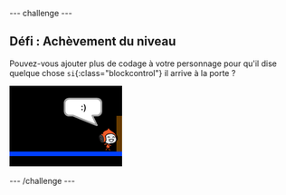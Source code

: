--- challenge ---
## Défi : Achèvement du niveau 
Pouvez-vous ajouter plus de codage à votre personnage pour qu'il dise quelque chose `si`{:class="blockcontrol"} il arrive à la porte ?

![screenshot](images/dodge-win.png)




--- /challenge ---
